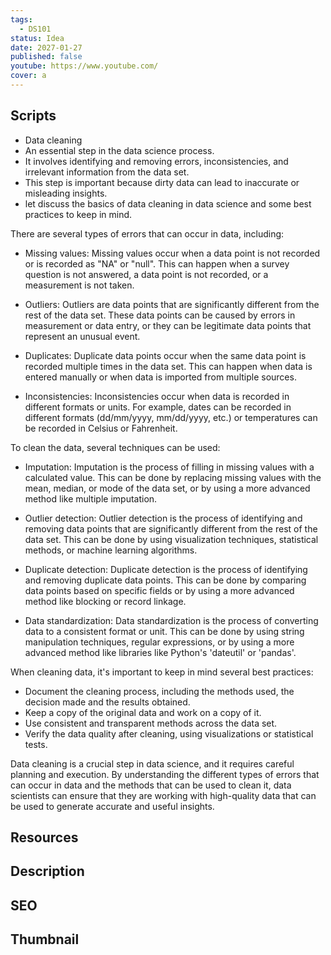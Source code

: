 ```yaml
---
tags:
  - DS101
status: Idea
date: 2027-01-27
published: false
youtube: https://www.youtube.com/
cover: a
---
```

## Scripts
- Data cleaning 
- An essential step in the data science process. 
- It involves identifying and removing errors, inconsistencies, and irrelevant information from the data set. 
- This step is important because dirty data can lead to inaccurate or misleading insights. 
- let discuss the basics of data cleaning in data science and some best practices to keep in mind.

There are several types of errors that can occur in data, including:

-   Missing values: Missing values occur when a data point is not recorded or is recorded as "NA" or "null". This can happen when a survey question is not answered, a data point is not recorded, or a measurement is not taken.
    
-   Outliers: Outliers are data points that are significantly different from the rest of the data set. These data points can be caused by errors in measurement or data entry, or they can be legitimate data points that represent an unusual event.
    
-   Duplicates: Duplicate data points occur when the same data point is recorded multiple times in the data set. This can happen when data is entered manually or when data is imported from multiple sources.
    
-   Inconsistencies: Inconsistencies occur when data is recorded in different formats or units. For example, dates can be recorded in different formats (dd/mm/yyyy, mm/dd/yyyy, etc.) or temperatures can be recorded in Celsius or Fahrenheit.
    

To clean the data, several techniques can be used:

-   Imputation: Imputation is the process of filling in missing values with a calculated value. This can be done by replacing missing values with the mean, median, or mode of the data set, or by using a more advanced method like multiple imputation.
    
-   Outlier detection: Outlier detection is the process of identifying and removing data points that are significantly different from the rest of the data set. This can be done by using visualization techniques, statistical methods, or machine learning algorithms.
    
-   Duplicate detection: Duplicate detection is the process of identifying and removing duplicate data points. This can be done by comparing data points based on specific fields or by using a more advanced method like blocking or record linkage.
    
-   Data standardization: Data standardization is the process of converting data to a consistent format or unit. This can be done by using string manipulation techniques, regular expressions, or by using a more advanced method like libraries like Python's 'dateutil' or 'pandas'.
    

When cleaning data, it's important to keep in mind several best practices:

-   Document the cleaning process, including the methods used, the decision made and the results obtained.
-   Keep a copy of the original data and work on a copy of it.
-   Use consistent and transparent methods across the data set.
-   Verify the data quality after cleaning, using visualizations or statistical tests.

Data cleaning is a crucial step in data science, and it requires careful planning and execution. By understanding the different types of errors that can occur in data and the methods that can be used to clean it, data scientists can ensure that they are working with high-quality data that can be used to generate accurate and useful insights.

## Resources


## Description


## SEO


## Thumbnail


